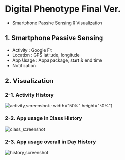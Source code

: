 # Digital Phenotype Final Ver.
- Smartphone Passive Sensing & Visualization

## 1. Smartphone Passive Sensing
  - Activity : Google Fit
  - Location : GPS latitude, longitude
  - App Usage : Appa package, start & end time
  - Notification
  
## 2. Visualization

### 2-1. Activity History

![activity_screenshot](https://user-images.githubusercontent.com/25919167/74100521-679ebd00-4b73-11ea-9726-b9bd32c2fb75.jpeg){: width="50%" height="50%"}

### 2-2. App usage in Class History


![class_screenshot](https://user-images.githubusercontent.com/25919167/74100524-6b324400-4b73-11ea-8074-c1e72bfdf5c6.jpeg)

### 2-3. App usage overall in Day History


![history_screenshot](https://user-images.githubusercontent.com/25919167/74100525-6cfc0780-4b73-11ea-8472-a2361cfd422c.jpeg)
